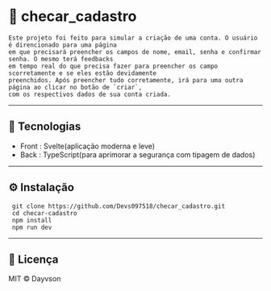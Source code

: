 # 🚀 checar_cadastro

    Este projeto foi feito para simular a criação de uma conta. O usuário é direncionado para uma página 
    em que precisará preencher os campos de nome, email, senha e confirmar senha. O mesmo terá feedbacks 
    em tempo real do que precisa fazer para preencher os campo scorretamente e se eles estão devidamente 
    preenchidos. Após preencher tudo corretamente, irá para uma outra página ao clicar no botão de `criar`, 
    com os respectivos dados de sua conta criada.


---

## 🔧 Tecnologias

- Front : Svelte(aplicação moderna e leve)
- Back : TypeScript(para aprimorar a segurança com tipagem de dados)

---

## ⚙️ Instalação

     git clone https://github.com/Devs097518/checar_cadastro.git
     cd checar-cadastro
     npm install     
     npm run dev 

---

## 📄 Licença
MIT © Dayvson
